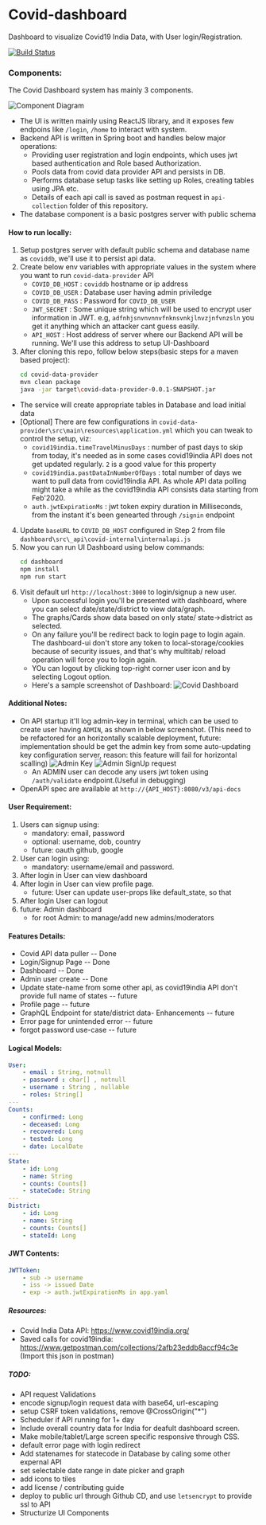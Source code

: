 # Covid-dashboard
Dashboard to visualize Covid19 India Data, with User login/Registration.

[![Build Status](https://img.shields.io/endpoint.svg?url=https%3A%2F%2Factions-badge.atrox.dev%2Fpritamprasd%2Fcovid-dashboard%2Fbadge%3Fref%3Dmain&style=flat)](https://actions-badge.atrox.dev/pritamprasd/covid-dashboard/goto?ref=main)

### Components:
The Covid Dashboard system has mainly 3 components.

![Component Diagram](images/componets.png)

- The UI is written mainly using ReactJS library, and it exposes few endpoins like `/login`, `/home` to interact with system.
- Backend API is written in Spring boot and handles below major operations:
    - Providing user registration and login endpoints, which uses jwt based authentication and Role based Authorization.
    - Pools data from covid data provider API and persists in DB.
    - Performs database setup tasks like setting up Roles, creating tables using JPA etc.
    - Details of each api call is saved as postman request in `api-collection` folder of this repository.
- The database component is a basic postgres server with public schema

#### How to run locally:
1. Setup postgres server with default public schema and database name as `coviddb`, we'll use it to persist api data.
2. Create below env variables with appropriate values in the system where you want to run `covid-data-provider` API
    - `COVID_DB_HOST` : `coviddb` hostname or ip address
    - `COVID_DB_USER` : Database user having admin priviledge 
    - `COVID_DB_PASS` : Password for `COVID_DB_USER`
    - `JWT_SECRET`    : Some unique string which will be used to encrypt user information in JWT. e.g, `adfnhjsnvnvnnvfnknsvnkjlnvzjnfvnzsln` you get it anything which an attacker cant guess easily.
    - `API_HOST`      : Host address of server where our Backend API will be running. We'll use this address to setup UI-Dashboard
3. After cloning this repo, follow below steps(basic steps for a maven based project):
    ```sh
    cd covid-data-provider
    mvn clean package
    java -jar target\covid-data-provider-0.0.1-SNAPSHOT.jar
    ```
- The service will create appropriate tables in Database and load initial data
- [Optional] There are few configurations in `covid-data-provider\src\main\resources\application.yml` which you can tweak to control the setup, viz:
    - `covid19india.timeTravelMinusDays` : number of past days to skip from today, it's needed as in some cases covid19india API does not get updated regularly. `2` is a good value for this property
    - `covid19india.pastDataInNumberOfDays` : total number of days we want to pull data from covid19india API. As whole API data polling might take a while as the covid19india API consists data starting from Feb'2020.
    - `auth.jwtExpirationMs` : jwt token expiry duration in Milliseconds, from the instant it's been genearted through `/signin` endpoint

4. Update `baseURL` to `COVID_DB_HOST` configured in Step 2 from file `dashboard\src\_api\covid-internal\internalapi.js`
5. Now you can run UI Dashboard using below commands: 
    ```sh
    cd dashboard
    npm install
    npm run start
    ```
6. Visit default url `http://localhost:3000` to login/signup a new user.
    - Upon successful login you'll be presented with dashboard, where you can select date/state/district to view data/graph.
    - The graphs/Cards show data based on only state/ state->district as selected.
    - On any failure you'll be redirect back to login page to login again. The dashboard-ui don't store any token to local-storage/cookies because of security issues, and that's why multitab/ reload operation will force you to login again.
    - YOu can logout by clicking top-right corner user icon and by selecting Logout option.
    - Here's a sample screenshot of Dashboard:
    ![Covid Dashboard](images/dashboard.png)


#### Additional Notes: 
- On API startup it'll log admin-key in terminal, which can be used to create user having `ADMIN`, as shown in below screenshot. (This need to be refactored for an horizontally scalable deployment, future: implementation should be get the admin key from some auto-updating key configuration server, reason: this feature will fail for horizontal scalling)
    ![Admin Key](images/admin-key.png)
    ![Admin SignUp request](images/admin-signup.png)
    - An ADMIN user can decode any users jwt token using `/auth/validate` endpoint.(Useful in debugging)
- OpenAPI spec are available at `http://{API_HOST}:8080/v3/api-docs`

#### User Requirement:
1. Users can signup using:
    - mandatory: email, password
    - optional: username, dob, country
    - future: oauth github, google
2. User can login using:
    - mandatory: username/email and password.
3. After login in User can view dashboard
4. After login in User can view profile page.
    - future: User can update user-props like default_state, so that 
5. After login User can logout
6. future: Admin dashboard
    - for root Admin: to manage/add new admins/moderators

#### Features Details:
- Covid API data puller -- Done
- Login/Signup Page -- Done
- Dashboard -- Done
- Admin user create -- Done
- Update state-name from some other api, as covid19india API don't provide full name of states -- future
- Profile page -- future
- GraphQL Endpoint for state/district data- Enhancements -- future
- Error page for unintended error -- future
- forgot password use-case -- future

#### Logical Models:
```yaml
User:
    - email : String, notnull
    - password : char[] , notnull
    - username : String , nullable
    - roles: String[]
---
Counts:
    - confirmed: Long
    - deceased: Long
    - recovered: Long
    - tested: Long
    - date: LocalDate
---
State:
    - id: Long
    - name: String
    - counts: Counts[] 
    - stateCode: String
---
District:
    - id: Long
    - name: String
    - counts: Counts[] 
    - stateId: Long     
```

#### JWT Contents:
```yaml
JWTToken:
    - sub -> username
    - iss -> issued Date 
    - exp -> auth.jwtExpirationMs in app.yaml
```

##### Resources:
- Covid India Data API: https://www.covid19india.org/ 
- Saved calls for covid19india: https://www.getpostman.com/collections/2afb23eddb8accf94c3e (Import this json in postman)

##### TODO:
- API request Validations
- encode signup/login request data with base64, url-escaping
- setup CSRF token validations, remove @CrossOrigin("*")
- Scheduler if API running for 1+ day
- Include overall country data for India for deafult dashboard screen.
- Make mobile/tablet/Large screen specific responsive through CSS.
- default error page with login redirect
- Add statenames for statecode in Database by caling some other expernal API
- set selectable date range in date picker and graph
- add icons to tiles
- add license / contributing guide
- deploy to public url through Github CD, and use `letsencrypt` to provide ssl to API
- Structurize UI Components
